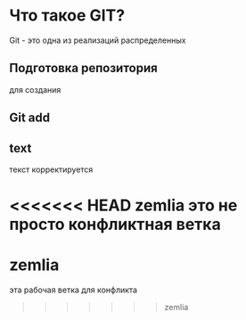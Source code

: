 # Что такое GIT?

Git - это одна из реализаций распределенных 

## Подготовка репозитория

для создания 

## Git add

## text

текст корректируется

<<<<<<< HEAD
zemlia
это не просто конфликтная ветка
=======
# zemlia 
эта рабочая ветка для конфликта
>>>>>>> zemlia
